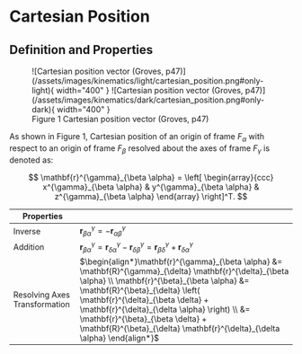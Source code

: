 # Cartesian Position

## Definition and Properties

<figure markdown>
  ![Cartesian position vector (Groves, p47)](/assets/images/kinematics/light/cartesian_position.png#only-light){ width="400" }
  ![Cartesian position vector (Groves, p47)](/assets/images/kinematics/dark/cartesian_position.png#only-dark){ width="400" }
  <figcaption>Figure 1 Cartesian position vector (Groves, p47)</figcaption>
</figure>

As shown in Figure 1, Cartesian position of an origin of frame $F_\alpha$ with respect to an origin of frame $F_\beta$ resolved about the axes of frame $F_\gamma$ is denoted as:

$$
\mathbf{r}^{\gamma}_{\beta \alpha} = 
\left[
\begin{array}{ccc}
x^{\gamma}_{\beta \alpha} & y^{\gamma}_{\beta \alpha} & z^{\gamma}_{\beta \alpha}
\end{array}
\right]^T.
$$

| Properties  |  |
| ----- | --------------------------------------- |
| Inverse | $\mathbf{r}^{\gamma}_{\beta \alpha} = -\mathbf{r}^{\gamma}_{\alpha \beta}$ |
| Addition | $\mathbf{r}^{\gamma}_{\beta \alpha} = \mathbf{r}^{\gamma}_{\delta \alpha} - \mathbf{r}^{\gamma}_{\delta \beta} = \mathbf{r}^{\gamma}_{\beta \delta} + \mathbf{r}^{\gamma}_{\delta \alpha}$ |
| Resolving Axes Transformation | $\begin{align*}\mathbf{r}^{\gamma}_{\beta \alpha} &= \mathbf{R}^{\gamma}_{\delta} \mathbf{r}^{\delta}_{\beta \alpha} \\ \mathbf{r}^{\beta}_{\beta \alpha} &= \mathbf{R}^{\beta}_{\delta} \left( \mathbf{r}^{\delta}_{\beta \delta} + \mathbf{r}^{\delta}_{\delta \alpha} \right) \\ &= \mathbf{r}^{\beta}_{\beta \delta} + \mathbf{R}^{\beta}_{\delta} \mathbf{r}^{\delta}_{\delta \alpha} \end{align*}$ |
